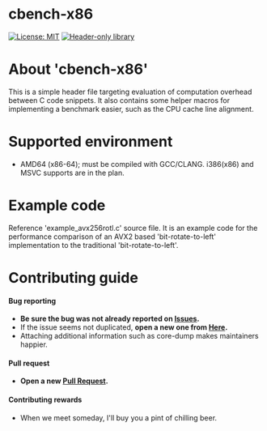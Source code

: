 <!-- SPDX-License-Identifier:	MIT -->

# cbench-x86
[![License: MIT](https://img.shields.io/badge/License-MIT-yellow.svg)](https://opensource.org/licenses/MIT)
[![Header-only library](https://img.shields.io/badge/Header--only_library-green.svg)](https://en.wikipedia.org/wiki/Header-only)

# About 'cbench-x86'
This is a simple header file targeting evaluation of computation overhead between C code snippets.
It also contains some helper macros for implementing a benchmark easier, such as the CPU cache line alignment.

# Supported environment
* AMD64 (x86-64); must be compiled with GCC/CLANG.
i386(x86) and MSVC supports are in the plan.

# Example code
Reference 'example_avx256rotl.c' source file.
It is an example code for the performance comparison of an AVX2 based 'bit-rotate-to-left' implementation to the traditional 'bit-rotate-to-left'.

# Contributing guide
#### Bug reporting
* **Be sure the bug was not already reported on [Issues](https://github.com/Revimal/cbench-x86/issues).**
* If the issue seems not duplicated, **open a new one from [Here](https://github.com/Revimal/cbench-x86/issues/new).**
* Attaching additional information such as core-dump makes maintainers happier.

#### Pull request
* **Open a new [Pull Request](https://github.com/Revimal/cbench-x86/pulls).**

#### Contributing rewards
* When we meet someday, I'll buy you a pint of chilling beer.